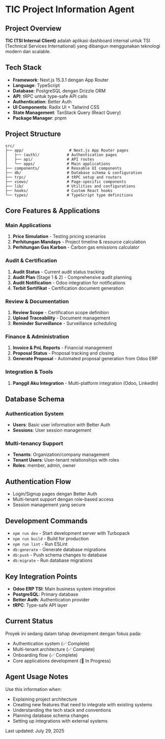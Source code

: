 # TIC Project Information Agent

## Project Overview
**TIC (TSI Internal Client)** adalah aplikasi dashboard internal untuk TSI (Technical Services International) yang dibangun menggunakan teknologi modern dan scalable.

## Tech Stack
- **Framework**: Next.js 15.3.1 dengan App Router
- **Language**: TypeScript
- **Database**: PostgreSQL dengan Drizzle ORM
- **API**: tRPC untuk type-safe API calls
- **Authentication**: Better Auth
- **UI Components**: Radix UI + Tailwind CSS
- **State Management**: TanStack Query (React Query)
- **Package Manager**: pnpm

## Project Structure
```
src/
├── app/                    # Next.js App Router pages
│   ├── (auth)/            # Authentication pages
│   ├── api/               # API routes
│   └── apps/              # Main applications
├── components/            # Reusable UI components
├── db/                    # Database schema & configuration
├── trpc/                  # tRPC setup and routers
├── views/                 # Page-specific components
├── lib/                   # Utilities and configurations
├── hooks/                 # Custom React hooks
└── types/                 # TypeScript type definitions
```

## Core Features & Applications

### Main Applications
1. **Price Simulation** - Testing pricing scenarios
2. **Perhitungan Mandays** - Project timeline & resource calculation
3. **Perhitungan Gas Karbon** - Carbon gas emissions calculator

### Audit & Certification
1. **Audit Status** - Current audit status tracking
2. **Audit Plan** (Stage 1 & 2) - Comprehensive audit planning
3. **Audit Notification** - Odoo integration for notifications
4. **Terbit Sertifikat** - Certification document generation

### Review & Documentation
1. **Review Scope** - Certification scope definition
2. **Upload Traceability** - Document management
3. **Reminder Surveillance** - Surveillance scheduling

### Finance & Administration
1. **Invoice & PnL Reports** - Financial management
2. **Proposal Status** - Proposal tracking and closing
3. **Generate Proposal** - Automated proposal generation from Odoo ERP

### Integration & Tools
1. **Panggil Aku Integration** - Multi-platform integration (Odoo, LinkedIn)

## Database Schema

### Authentication System
- **Users**: Basic user information with Better Auth
- **Sessions**: User session management

### Multi-tenancy Support
- **Tenants**: Organization/company management
- **Tenant Users**: User-tenant relationships with roles
- **Roles**: member, admin, owner

## Authentication Flow
- Login/Signup pages dengan Better Auth
- Multi-tenant support dengan role-based access
- Session management yang secure

## Development Commands
- `npm run dev` - Start development server with Turbopack
- `npm run build` - Build for production
- `npm run lint` - Run ESLint
- `db:generate` - Generate database migrations
- `db:push` - Push schema changes to database
- `db:migrate` - Run database migrations

## Key Integration Points
- **Odoo ERP TSI**: Main business system integration
- **PostgreSQL**: Primary database
- **Better Auth**: Authentication provider
- **tRPC**: Type-safe API layer

## Current Status
Proyek ini sedang dalam tahap development dengan fokus pada:
- Authentication system (✅ Complete)
- Multi-tenant architecture (✅ Complete) 
- Onboarding flow (✅ Complete)
- Core applications development (🔄 In Progress)

## Agent Usage Notes
Use this information when:
- Explaining project architecture
- Creating new features that need to integrate with existing systems
- Understanding the tech stack and conventions
- Planning database schema changes
- Setting up integrations with external systems

Last updated: July 29, 2025